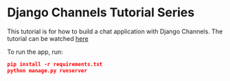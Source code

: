 # Django Channels Tutorial Series


This tutorial is for how to build a chat application with Django Channels. The tutorial can be watched [here](https://youtu.be/Wv5jlmJs2sU)

To run the app, run:

```json
pip install -r requirements.txt
python manage.py runserver
```
